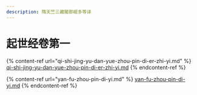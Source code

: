 ```yaml
---
description: 隋天竺三藏闍那崛多等译
---
```


# 起世经卷第一

{% content-ref url="qi-shi-jing-yu-dan-yue-zhou-pin-di-er-zhi-yi.md" %}
[qi-shi-jing-yu-dan-yue-zhou-pin-di-er-zhi-yi.md](qi-shi-jing-yu-dan-yue-zhou-pin-di-er-zhi-yi.md)
{% endcontent-ref %}

{% content-ref url="yan-fu-zhou-pin-di-yi.md" %}
[yan-fu-zhou-pin-di-yi.md](yan-fu-zhou-pin-di-yi.md)
{% endcontent-ref %}

